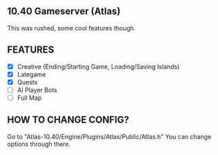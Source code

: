 ## 10.40 Gameserver (Atlas)

This was rushed, some cool features though.

## FEATURES

- [x] Creative (Ending/Starting Game, Loading/Saving Islands)
- [x] Lategame
- [x] Quests
- [ ] AI Player Bots
- [ ] Full Map

## HOW TO CHANGE CONFIG?

Go to "Atlas-10.40/Engine/Plugins/Atlas/Public/Atlas.h"
You can change options through there.
